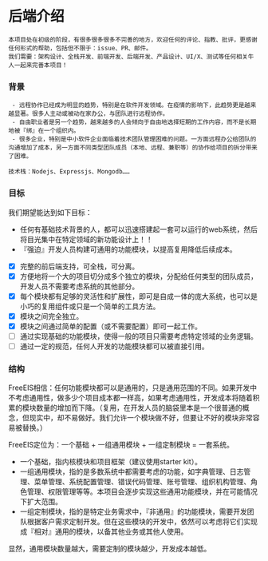 # 后端介绍

```
本项目处在初级的阶段，有很多很多很多不完善的地方，欢迎任何的评论、指教、批评，更感谢任何形式的帮助，包括但不限于：issue、PR、邮件。
我们需要：架构设计、全栈开发、前端开发、后端开发、产品设计、UI/X、测试等任何相关牛人一起来完善本项目！
```
### 背景
```
 - 远程协作已经成为明显的趋势，特别是在软件开发领域。在疫情的影响下，此趋势更是越来越显著。很多人主动或被动在家办公，与团队进行远程协作。
 - 自由职业者是另一个趋势，越来越多的人会倾向于自由地选择短期的工作内容，而不是长期地被『绑』在一个组织内。
 - 很多企业，特别是中小软件企业面临着技术团队管理困难的问题。一方面远程办公给团队的沟通增加了成本，另一方面不同类型团队成员（本地、远程、兼职等）的协作给项目的拆分带来了困难。
```

```
技术栈：Nodejs、Expressjs、Mongodb……
```

### 目标

我们期望能达到如下目标：
 - 任何有基础技术背景的人，都可以迅速搭建起一套可以运行的web系统，然后将目光集中在特定领域的新功能设计上！！
 - 『强迫』开发人员构建可通用的功能模块，以提高复用降低后续成本。
 - [x] 完整的前后端支持，可全栈，可分离。
 - [x] 方便地将一个大的项目切分成多个独立的模块，分配给任何类型的团队成员，开发人员不需要考虑系统的其他部分。
 - [x] 每个模块都有足够的灵活性和扩展性，即可是自成一体的庞大系统，也可以是小巧的复用组件或只是一个简单的工具方法。
 - [x] 模块之间完全独立。
 - [x] 模块之间通过简单的配置（或不需要配置）即可一起工作。
 - [ ] 通过实现基础的功能模块，使得一般的项目只需要考虑特定领域的业务逻辑。
 - [ ] 通过一定的规范，任何人开发的功能模块都可以被直接引用。

### 结构

FreeEIS相信：任何功能模块都可以是通用的，只是通用范围的不同。如果开发中不考虑通用性，做多少个项目成本都一样高，如果考虑通用性，开发成本将随着积累的模块数量的增加而下降。（复用，在开发人员的脑袋里本是一个很普通的概念，但现实中，却不易做好。我们允许一个模块做不好，但要让不好的模块非常容易被替换。）

FreeEIS定位为：一个基础 + 一组通用模块 + 一组定制模块 = 一套系统。

 - 一个基础，指内核模块和项目框架（建议使用starter kit）。
 - 一组通用模块，指的是多数系统中都需要考虑的功能，如字典管理、日志管理、菜单管理、系统配置管理、错误代码管理、账号管理、组织机构管理、角色管理、权限管理等等。本项目会逐步实现这些通用功能模块，并在可能情况下扩大范围。
 - 一组定制模块，指的是特定业务需求中，『非通用』的功能模块，需要开发团队根据客户需求定制开发。但在这些模块的开发中，依然可以考虑将它们实现成『相对』通用的模块，以备其他业务或其他人使用。

 显然，通用模块数量越大，需要定制的模块越少，开发成本越低。
